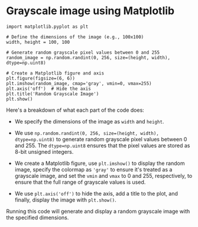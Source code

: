 # Grayscale image using Matplotlib

```import numpy as np
import matplotlib.pyplot as plt

# Define the dimensions of the image (e.g., 100x100)
width, height = 100, 100

# Generate random grayscale pixel values between 0 and 255
random_image = np.random.randint(0, 256, size=(height, width), dtype=np.uint8)

# Create a Matplotlib figure and axis
plt.figure(figsize=(6, 6))
plt.imshow(random_image, cmap='gray', vmin=0, vmax=255)
plt.axis('off')  # Hide the axis
plt.title('Random Grayscale Image')
plt.show()
```


Here's a breakdown of what each part of the code does:

- We specify the dimensions of the image as `width` and `height`.

- We use `np.random.randint(0, 256, size=(height, width), dtype=np.uint8)` to generate random grayscale pixel values between 0 and 255. The `dtype=np.uint8` ensures that the pixel values are stored as 8-bit unsigned integers.

- We create a Matplotlib figure, use `plt.imshow()` to display the random image, specify the colormap as `'gray'` to ensure it's treated as a grayscale image, and set the `vmin` and `vmax` to 0 and 255, respectively, to ensure that the full range of grayscale values is used.

- We use `plt.axis('off')` to hide the axis, add a title to the plot, and finally, display the image with `plt.show()`.

Running this code will generate and display a random grayscale image with the specified dimensions.
